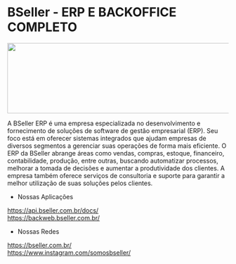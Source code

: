 # BSeller - ERP E BACKOFFICE COMPLETO

<p align="center">
  <img width="550" height="160" src="https://backweb.bseller.com.br/images/logo.77846931.png">
</p>

A BSeller ERP é uma empresa especializada no desenvolvimento e fornecimento de soluções de software de gestão empresarial (ERP). Seu foco está em oferecer sistemas integrados que ajudam empresas de diversos segmentos a gerenciar suas operações de forma mais eficiente. O ERP da BSeller abrange áreas como vendas, compras, estoque, financeiro, contabilidade, produção, entre outras, buscando automatizar processos, melhorar a tomada de decisões e aumentar a produtividade dos clientes. A empresa também oferece serviços de consultoria e suporte para garantir a melhor utilização de suas soluções pelos clientes.

* Nossas Aplicações

https://api.bseller.com.br/docs/ <br>
https://backweb.bseller.com.br/

 * Nossas Redes

https://bseller.com.br/ <br>
https://www.instagram.com/somosbseller/
